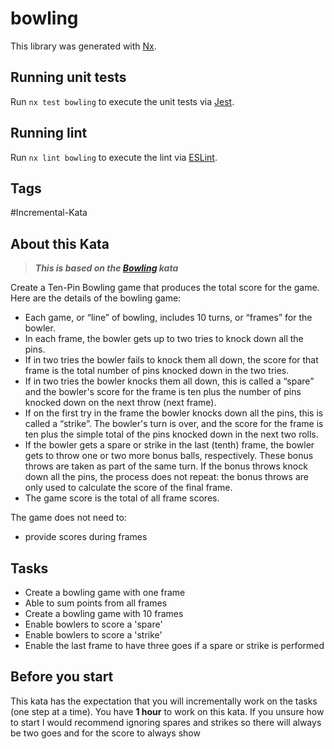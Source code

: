 # bowling

This library was generated with [Nx](https://nx.dev).

## Running unit tests

Run `nx test bowling` to execute the unit tests via [Jest](https://jestjs.io).

## Running lint

Run `nx lint bowling` to execute the lint via [ESLint](https://eslint.org/).

## Tags

#Incremental-Kata

## About this Kata

> **_This is based on the [Bowling](https://codingdojo.org/kata/Bowling/) kata_**

Create a Ten-Pin Bowling game that produces the total score for the game.
Here are the details of the bowling game:
* Each game, or “line” of bowling, includes 10 turns, or “frames” for the bowler.
* In each frame, the bowler gets up to two tries to knock down all the pins.
* If in two tries the bowler fails to knock them all down, the score for that frame is the total number of pins knocked down in the two tries.
* If in two tries the bowler knocks them all down, this is called a “spare” and the bowler's score for the frame is ten plus the number of pins knocked down on the next throw (next frame).
* If on the first try in the frame the bowler knocks down all the pins, this is called a “strike”. The bowler's turn is over, and the score for the frame is ten plus the simple total of the pins knocked down in the next two rolls.
* If the bowler gets a spare or strike in the last (tenth) frame, the bowler gets to throw one or two more bonus balls, respectively. These bonus throws are taken as part of the same turn. If the bonus throws knock down all the pins, the process does not repeat: the bonus throws are only used to calculate the score of the final frame.
* The game score is the total of all frame scores.

The game does not need to:
* provide scores during frames

## Tasks

* Create a bowling game with one frame
* Able to sum points from all frames
* Create a bowling game with 10 frames
* Enable bowlers to score a 'spare'
* Enable bowlers to score a 'strike'
* Enable the last frame to have three goes if a spare or strike is performed

## Before you start

This kata has the expectation that you will incrementally work on the tasks (one step at a time).
You have **1 hour** to work on this kata.
If you unsure how to start I would recommend ignoring spares and strikes so there will always be two goes and for the score to always show
